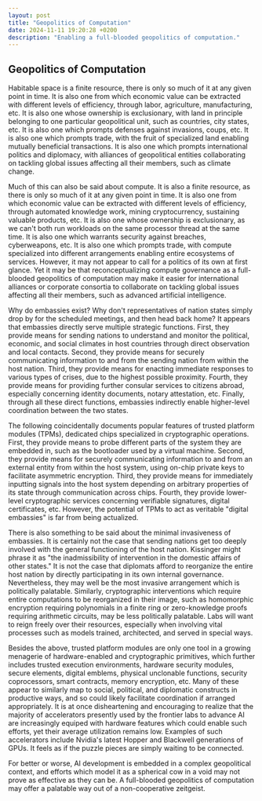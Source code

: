 ```yaml
---
layout: post
title: "Geopolitics of Computation"
date: 2024-11-11 19:20:28 +0200
description: "Enabling a full-blooded geopolitics of computation."
---
```


## Geopolitics of Computation

Habitable space is a finite resource, there is only so much of it at any given point in time. It is also one from which economic value can be extracted with different levels of efficiency, through labor, agriculture, manufacturing, etc. It is also one whose ownership is exclusionary, with land in principle belonging to one particular geopolitical unit, such as countries, city states, etc. It is also one which prompts defenses against invasions, coups, etc. It is also one which prompts trade, with the fruit of specialized land enabling mutually beneficial transactions. It is also one which prompts international politics and diplomacy, with alliances of geopolitical entities collaborating on tackling global issues affecting all their members, such as climate change.

Much of this can also be said about compute. It is also a finite resource, as there is only so much of it at any given point in time. It is also one from which economic value can be extracted with different levels of efficiency, through automated knowledge work, mining cryptocurrency, sustaining valuable products, etc. It is also one whose ownership is exclusionary, as we can't both run workloads on the same processor thread at the same time. It is also one which warrants security against breaches, cyberweapons, etc. It is also one which prompts trade, with compute specialized into different arrangements enabling entire ecosystems of services. However, it may not appear to call for a politics of its own at first glance. Yet it may be that reconceptualizing compute governance as a full-blooded geopolitics of computation may make it easier for international alliances or corporate consortia to collaborate on tackling global issues affecting all their members, such as advanced artificial intelligence.

Why do embassies exist? Why don't representatives of nation states simply drop by for the scheduled meetings, and then head back home? It appears that embassies directly serve multiple strategic functions. First, they provide means for sending nations to understand and monitor the political, economic, and social climates in host countries through direct observation and local contacts. Second, they provide means for securely communicating information to and from the sending nation from within the host nation. Third, they provide means for enacting immediate responses to various types of crises, due to the highest possible proximity. Fourth, they provide means for providing further consular services to citizens abroad, especially concerning identity documents, notary attestation, etc. Finally, through all these direct functions, embassies indirectly enable higher-level coordination between the two states.

The following coincidentally documents popular features of trusted platform modules (TPMs), dedicated chips specialized in cryptographic operations. First, they provide means to probe different parts of the system they are embedded in, such as the bootloader used by a virtual machine. Second, they provide means for securely communicating information to and from an external entity from within the host system, using on-chip private keys to facilitate asymmetric encryption. Third, they provide means for immediately inputting signals into the host system depending on arbitrary properties of its state through communication across chips. Fourth, they provide lower-level cryptographic services concerning verifiable signatures, digital certificates, etc. However, the potential of TPMs to act as veritable "digital embassies" is far from being actualized.

There is also something to be said about the minimal invasiveness of embassies. It is certainly not the case that sending nations get too deeply involved with the general functioning of the host nation. Kissinger might phrase it as "the inadmissibility of intervention in the domestic affairs of other states." It is not the case that diplomats afford to reorganize the entire host nation by directly participating in its own internal governance. Nevertheless, they may well be the most invasive arrangement which is politically palatable. Similarly, cryptographic interventions which require entire computations to be reorganized in their image, such as homomorphic encryption requiring polynomials in a finite ring or zero-knowledge proofs requiring arithmetic circuits, may be less politically palatable. Labs will want to reign freely over their resources, especially when involving vital processes such as models trained, architected, and served in special ways.

Besides the above, trusted platform modules are only one tool in a growing menagerie of hardware-enabled and cryptographic primitives, which further includes trusted execution environments, hardware security modules, secure elements, digital emblems, physical unclonable functions, security coprocessors, smart contracts, memory encryption, etc. Many of these appear to similarly map to social, political, and diplomatic constructs in productive ways, and so could likely facilitate coordination if arranged appropriately. It is at once disheartening and encouraging to realize that the majority of accelerators presently used by the frontier labs to advance AI are increasingly equiped with hardware features which could enable such efforts, yet their average utilization remains low. Examples of such accelerators include Nvidia's latest Hopper and Blackwell generations of GPUs. It feels as if the puzzle pieces are simply waiting to be connected.

For better or worse, AI development is embedded in a complex geopolitical context, and efforts which model it as a spherical cow in a void may not prove as effective as they can be. A full-blooded geopolitics of computation may offer a palatable way out of a non-cooperative zeitgeist.